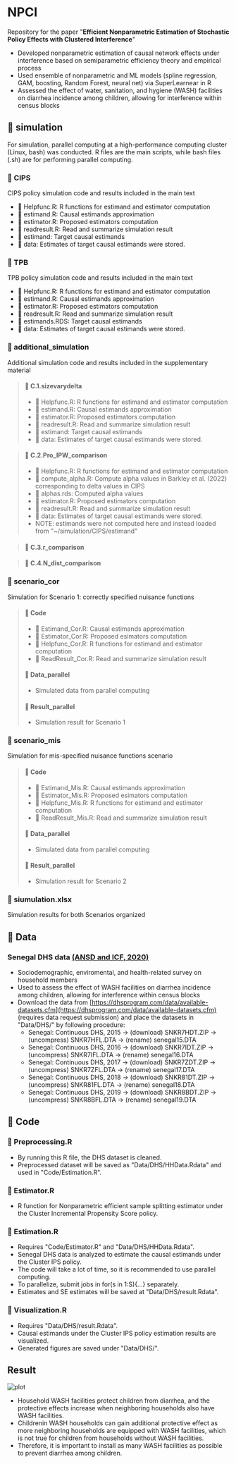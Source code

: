 # NPCI
Repository for the paper "**Efficient Nonparametric Estimation of Stochastic Policy Effects with Clustered Interference**"

- Developed nonparametric estimation of causal network effects under interference based on semiparametric efficiency theory and empirical process
- Used ensemble of nonparametric and ML models (spline regression, GAM, boosting, Random Forest, neural net) via SuperLearnear in R
- Assessed the effect of water, sanitation, and hygiene (WASH) facilities on diarrhea incidence among children, allowing for interference within census blocks

## :file_folder: simulation

For simulation, parallel computing at a high-performance computing cluster (Linux, bash) was conducted. 
R files are the main scripts, while bash files (.sh) are for performing parallel computing.

### :file_folder: CIPS

CIPS policy simulation code and results included in the main text

- :page_facing_up: Helpfunc.R: R functions for estimand and estimator computation
- :page_facing_up: estimand.R: Causal estimands approximation
- :page_facing_up: estimator.R: Proposed estimators computation
- :page_facing_up: readresult.R: Read and summarize simulation result
- :file_folder: estimand: Target causal estimands
- :file_folder: data: Estimates of target causal estimands were stored.

### :file_folder: TPB

TPB policy simulation code and results included in the main text

- :page_facing_up: Helpfunc.R: R functions for estimand and estimator computation
- :page_facing_up: estimand.R: Causal estimands approximation
- :page_facing_up: estimator.R: Proposed estimators computation
- :page_facing_up: readresult.R: Read and summarize simulation result
- :page_facing_up: estimands.RDS: Target causal estimands
- :file_folder: data: Estimates of target causal estimands were stored.
  
### :file_folder: additional_simulation

Additional simulation code and results included in the supplementary material

> #### :file_folder: C.1.sizevarydelta
> - :page_facing_up: Helpfunc.R: R functions for estimand and estimator computation
> - :page_facing_up: estimand.R: Causal estimands approximation
> - :page_facing_up: estimator.R: Proposed estimators computation
> - :page_facing_up: readresult.R: Read and summarize simulation result
> - :file_folder: estimand: Target causal estimands
> - :file_folder: data: Estimates of target causal estimands were stored.

> #### :file_folder: C.2.Pro_IPW_comparison
> - :page_facing_up: Helpfunc.R: R functions for estimand and estimator computation
> - :page_facing_up: compute_alpha.R: Compute alpha values in Barkley et al. (2022) corresponding to delta values in CIPS
> - :page_facing_up: alphas.rds: Computed alpha values
> - :page_facing_up: estimator.R: Proposed estimators computation
> - :page_facing_up: readresult.R: Read and summarize simulation result
> - :file_folder: data: Estimates of target causal estimands were stored.
> - NOTE: estimands were not computed here and instead loaded from "~/simulation/CIPS/estimand"

> #### :file_folder: C.3.r_comparison

> #### :file_folder: C.4.N_dist_comparison



### :file_folder: scenario_cor
Simulation for Scenario 1: correctly specified nuisance functions

> #### :file_folder: Code
> - :page_facing_up: Estimand_Cor.R: Causal estimands approximation
> - :page_facing_up: Estimator_Cor.R: Proposed esimators computation
> - :page_facing_up: Helpfunc_Cor.R: R functions for estimand and estimator computation
> - :page_facing_up: ReadResult_Cor.R: Read and summarize simulation result
> 
> #### :file_folder: Data_parallel
> - Simulated data from parallel computing
> 
> #### :file_folder: Result_parallel
> - Simulation result for Scenario 1

### :file_folder: scenario_mis
Simulation for mis-specified nuisance functions scenario

> #### :file_folder: Code
> - :page_facing_up: Estimand_Mis.R: Causal estimands approximation
> - :page_facing_up: Estimator_Mis.R: Proposed esimators computation
> - :page_facing_up: Helpfunc_Mis.R: R functions for estimand and estimator computation
> - :page_facing_up: ReadResult_Mis.R: Read and summarize simulation result
> 
> #### :file_folder: Data_parallel
> - Simulated data from parallel computing
> 
> #### :file_folder: Result_parallel
> - Simulation result for Scenario 2

### :page_facing_up: siumulation.xlsx
Simulation results for both Scenarios organized


## :file_folder: Data

### Senegal DHS data [(ANSD and ICF, 2020)](https://www.dhsprogram.com/pubs/pdf/FR368/FR368.pdf)
- Sociodemographic, enviromental, and health-related survey on household members 
- Used to assess the effect of WASH facilities on diarrhea incidence among children, allowing for interference within census blocks
- Download the data from [https://dhsprogram.com/data/available-datasets.cfm](https://dhsprogram.com/data/available-datasets.cfm) 
(requires data request submission) and place the datasets in "Data/DHS/" by following procedure:
  - Senegal: Continuous DHS, 2015 -> (download) SNKR7HDT.ZIP -> (uncompress) SNKR7HFL.DTA -> (rename) senegal15.DTA
  - Senegal: Continuous DHS, 2016 -> (download) SNKR7IDT.ZIP -> (uncompress) SNKR7IFL.DTA -> (rename) senegal16.DTA
  - Senegal: Continuous DHS, 2017 -> (download) SNKR7ZDT.ZIP -> (uncompress) SNKR7ZFL.DTA -> (rename) senegal17.DTA
  - Senegal: Continuous DHS, 2018 -> (download) SNKR81DT.ZIP -> (uncompress) SNKR81FL.DTA -> (rename) senegal18.DTA
  - Senegal: Continuous DHS, 2019 -> (download) SNKR8BDT.ZIP -> (uncompress) SNKR8BFL.DTA -> (rename) senegal19.DTA


## :file_folder: Code

### :page_facing_up: Preprocessing.R
- By running this R file, the DHS dataset is cleaned.
- Preprocessed dataset will be saved as "Data/DHS/HHData.Rdata" and used in "Code/Estimation.R".

### :page_facing_up: Estimator.R
- R function for Nonparametric efficient sample splitting estimator under the Cluster Incremental Propensity Score policy.

### :page_facing_up: Estimation.R
- Requires "Code/Estimator.R" and "Data/DHS/HHData.Rdata".
- Senegal DHS data is analyzed to estimate the causal estimands under the Cluster IPS policy.
- The code will take a lot of time, so it is recommended to use parallel computing.
- To parallelize, submit jobs in for(s in 1:S){...} separately.
- Estimates and SE estimates will be saved at "Data/DHS/result.Rdata".

### :page_facing_up: Visualization.R
- Requires "Data/DHS/result.Rdata".
- Causal estimands under the Cluster IPS policy estimation results are visualized.
- Generated figures are saved under "Data/DHS/".


## Result

![plot](Data/DHS/95CIs.jpg)

- Household WASH facilities protect children from diarrhea, and the protective effects increase when neighboring households also have WASH facilities. 
- Childrenin WASH households can gain additional protective effect as more neighboring households are equipped with WASH facilities, which is not true for children from households without WASH facilities. 
- Therefore, it is important to install as many WASH facilities as possible
to prevent diarrhea among children.

